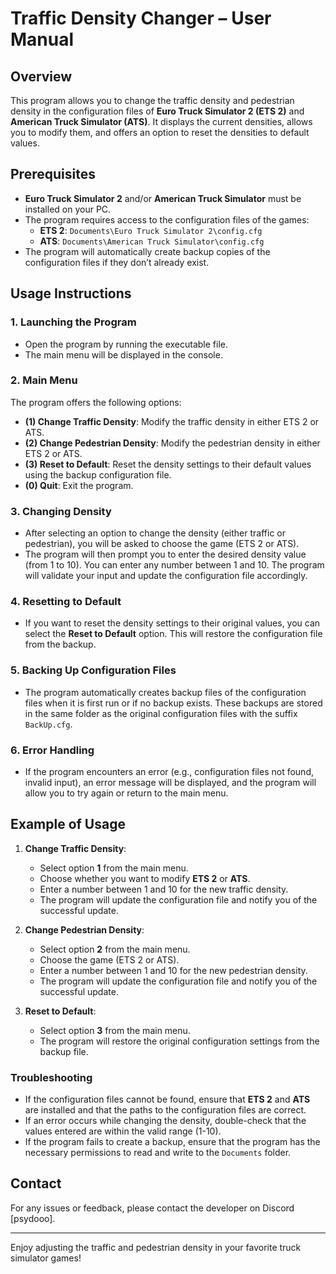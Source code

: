 # Traffic Density Changer – User Manual

## Overview
This program allows you to change the traffic density and pedestrian density in the configuration files of **Euro Truck Simulator 2 (ETS 2)** and **American Truck Simulator (ATS)**. It displays the current densities, allows you to modify them, and offers an option to reset the densities to default values.

## Prerequisites
- **Euro Truck Simulator 2** and/or **American Truck Simulator** must be installed on your PC.
- The program requires access to the configuration files of the games:
  - **ETS 2**: `Documents\Euro Truck Simulator 2\config.cfg`
  - **ATS**: `Documents\American Truck Simulator\config.cfg`
- The program will automatically create backup copies of the configuration files if they don’t already exist.

## Usage Instructions

### 1. **Launching the Program**
   - Open the program by running the executable file. 
   - The main menu will be displayed in the console.

### 2. **Main Menu**
   The program offers the following options:
   - **(1) Change Traffic Density**: Modify the traffic density in either ETS 2 or ATS.
   - **(2) Change Pedestrian Density**: Modify the pedestrian density in either ETS 2 or ATS.
   - **(3) Reset to Default**: Reset the density settings to their default values using the backup configuration file.
   - **(0) Quit**: Exit the program.

### 3. **Changing Density**
   - After selecting an option to change the density (either traffic or pedestrian), you will be asked to choose the game (ETS 2 or ATS).
   - The program will then prompt you to enter the desired density value (from 1 to 10). You can enter any number between 1 and 10. The program will validate your input and update the configuration file accordingly.

### 4. **Resetting to Default**
   - If you want to reset the density settings to their original values, you can select the **Reset to Default** option. This will restore the configuration file from the backup.

### 5. **Backing Up Configuration Files**
   - The program automatically creates backup files of the configuration files when it is first run or if no backup exists. These backups are stored in the same folder as the original configuration files with the suffix `BackUp.cfg`.
   
### 6. **Error Handling**
   - If the program encounters an error (e.g., configuration files not found, invalid input), an error message will be displayed, and the program will allow you to try again or return to the main menu.

## Example of Usage
1. **Change Traffic Density**:
   - Select option **1** from the main menu.
   - Choose whether you want to modify **ETS 2** or **ATS**.
   - Enter a number between 1 and 10 for the new traffic density.
   - The program will update the configuration file and notify you of the successful update.

2. **Change Pedestrian Density**:
   - Select option **2** from the main menu.
   - Choose the game (ETS 2 or ATS).
   - Enter a number between 1 and 10 for the new pedestrian density.
   - The program will update the configuration file and notify you of the successful update.

3. **Reset to Default**:
   - Select option **3** from the main menu.
   - The program will restore the original configuration settings from the backup file.

### Troubleshooting
- If the configuration files cannot be found, ensure that **ETS 2** and **ATS** are installed and that the paths to the configuration files are correct.
- If an error occurs while changing the density, double-check that the values entered are within the valid range (1-10).
- If the program fails to create a backup, ensure that the program has the necessary permissions to read and write to the `Documents` folder.

## Contact
For any issues or feedback, please contact the developer on Discord [psydooo].

---

Enjoy adjusting the traffic and pedestrian density in your favorite truck simulator games!
